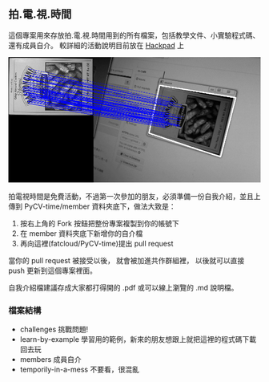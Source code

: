 ## 拍.電.視.時間

這個專案用來存放拍.電.視.時間用到的所有檔案，包括教學文件、小實驗程式碼、還有成員自介。
較詳細的活動說明目前放在 [Hackpad](https://pycv-time.hackpad.com/...-Python-Computer-Vision-Time-tGKsr12rP66) 上

![](fm_demo.png)

拍電視時間是免費活動，不過第一次參加的朋友，必須準備一份自我介紹，並且上傳到 PyCV-time/member 資料夾底下，做法大致是：

1. 按右上角的 Fork 按鈕把整份專案複製到你的帳號下
2. 在 member 資料夾底下新增你的自介檔
3. 再向這裡(fatcloud/PyCV-time)提出 pull request

當你的 pull request 被接受以後，
就會被加進共作群組裡，
以後就可以直接 push 更新到這個專案裡面。

自我介紹檔建議存成大家都打得開的 .pdf 或可以線上瀏覽的 .md 說明檔。


### 檔案結構

- challenges 挑戰問題!
- learn-by-example 學習用的範例，新來的朋友想跟上就把這裡的程式碼下載回去玩
- members  成員自介
- temporily-in-a-mess 不要看，很混亂
